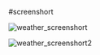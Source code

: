 #screenshort

![weather_screenshort](https://github.com/Tusharkumar200/LiveWeatherWebsitte/assets/129574053/a7723ed8-7cee-46a2-9f0e-e97faab9cac3)


![weather_screenshort2](https://github.com/Tusharkumar200/LiveWeatherWebsitte/assets/129574053/bf2fc6c1-c512-4054-b78e-493b20224d45)
